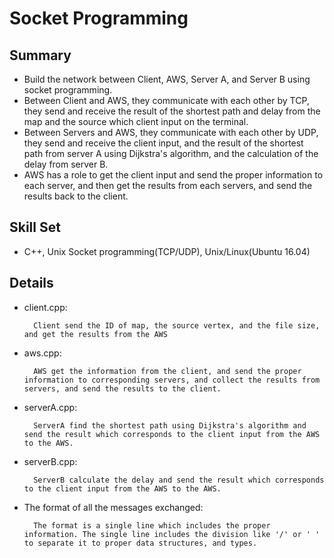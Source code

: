 


# Socket Programming

## Summary
* Build the network between Client, AWS, Server A, and Server B using socket programming. 
* Between Client and AWS, they communicate with each other by TCP, they send and receive the result of the shortest path and delay from the map and the source which client input on the terminal. 
* Between Servers and AWS, they communicate with each other by UDP, they send and receive the client input, and the result of the shortest path from server A using Dijkstra's algorithm, and the calculation of the delay from server B. 
* AWS has a role to get the client input and send the proper information to each server, and then get the results from each servers, and send the results back to the client.

## Skill Set
* C++, Unix Socket programming(TCP/UDP), Unix/Linux(Ubuntu 16.04)

## Details
* client.cpp:

		Client send the ID of map, the source vertex, and the file size, and get the results from the AWS

* aws.cpp:

		AWS get the information from the client, and send the proper information to corresponding servers, and collect the results from servers, and send the results to the client.
		

* serverA.cpp:

		ServerA find the shortest path using Dijkstra's algorithm and send the result which corresponds to the client input from the AWS to the AWS.

* serverB.cpp:

		ServerB calculate the delay and send the result which corresponds to the client input from the AWS to the AWS.

* The format of all the messages exchanged:

		The format is a single line which includes the proper information. The single line includes the division like '/' or ' ' to separate it to proper data structures, and types.


